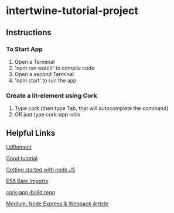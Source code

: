 # intertwine-tutorial-project

## Instructions

### To Start App

1. Open a Terminal
2. 'npm run watch' to compile code
3. Open a second Terminal
4. 'npm start' to run the app

### Create a lit-element using Cork

1. Type cork (then type Tab, that will autocomplete the command)
2. OR just type cork-app-utils

## Helpful Links

[LitElement](https://lit-element.polymer-project.org/guide)

[Good tutorial](https://dev.to/bennypowers/lets-build-web-components-part-5-litelement-906)

[Getting started with node JS](https://adrianmejia.com/getting-started-with-node-js-modules-require-exports-imports-npm-and-beyond/)

[ES6 Bare Imports](http://dplatz.de/blog/2019/es6-bare-imports.html)

[cork-app-build repo](https://github.com/UCDavisLibrary/cork-app-build)

[Medium: Node Express & Webpack Article](https://medium.com/@binyamin/creating-a-node-express-webpack-app-with-dev-and-prod-builds-a4962ce51334)
